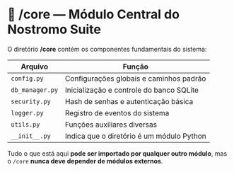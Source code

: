 # 📘 /core — Módulo Central do Nostromo Suite

O diretório **/core** contém os componentes fundamentais do sistema:

| Arquivo | Função |
|----------|--------|
| `config.py` | Configurações globais e caminhos padrão |
| `db_manager.py` | Inicialização e controle do banco SQLite |
| `security.py` | Hash de senhas e autenticação básica |
| `logger.py` | Registro de eventos do sistema |
| `utils.py` | Funções auxiliares diversas |
| `__init__.py` | Indica que o diretório é um módulo Python |

Tudo o que está aqui **pode ser importado por qualquer outro módulo**, mas o `/core` **nunca deve depender de módulos externos**.